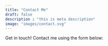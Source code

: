 ```yaml
---
title: "Contact Me"
draft: false
description : "this is meta description"
image: "images/contact.svg"
---
```


Get in touch! Contact me using the form below:
